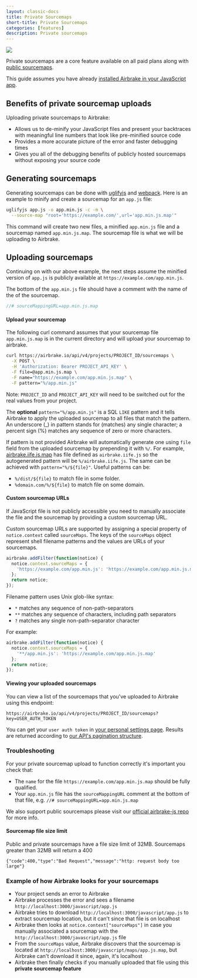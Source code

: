 ```yaml
---
layout: classic-docs
title: Private Sourcemaps
short-title: Private Sourcemaps
categories: [features]
description: Private sourcemaps
---
```


![](https://s3.amazonaws.com/document-resources/jsbrakeman.png)

Private sourcemaps are a core feature available on all paid plans along with
[public sourcemaps](/docs/features/public-sourcemaps/).

This guide assumes you have already [installed Airbrake in your JavaScript
app](/docs/installing-airbrake/installing-airbrake-in-a-javascript-application).

## Benefits of private sourcemap uploads

Uploading private sourcemaps to Airbrake:

- Allows us to de-minify your JavaScript files and present your backtraces with
  meaningful line numbers that look like pre-minified source code
- Provides a more accurate picture of the error and faster debugging times
- Gives you all of the debugging benefits of publicly hosted sourcemaps
  without exposing your source code

## Generating sourcemaps

Generating sourcemaps can be done with
[uglifyjs](https://github.com/mishoo/UglifyJS2#cli-source-map-options) and
[webpack](https://webpack.js.org/configuration/devtool/#production).  Here is an
example to minify and create a sourcemap for an `app.js` file:

```sh
uglifyjs app.js -o app.min.js -c -m \
  --source-map "root='https://example.com/',url='app.min.js.map'"
```

This command will create two new files, a minified `app.min.js` file and a
sourcemap named `app.min.js.map`. The sourcemap file is what we will be
uploading to Airbrake.

## Uploading sourcemaps

Continuing on with our above example, the next steps assume the minified version
of `app.js` is publicly available at `https://example.com/app.min.js`.

The bottom of the `app.min.js` file should have a comment with the name of the
of the sourcemap.

```js
//# sourceMappingURL=app.min.js.map
```

#### Upload your sourcemap

The following curl command assumes that your sourcemap file `app.min.js.map` is
in the current directory and will upload your sourcemap to airbrake.

```sh
curl https://airbrake.io/api/v4/projects/PROJECT_ID/sourcemaps \
  -X POST \
  -H 'Authorization: Bearer PROJECT_API_KEY' \
  -F file=@app.min.js.map \
  -F name="https://example.com/app.min.js.map" \
  -F pattern="%/app.min.js"
```

Note: `PROJECT_ID` and `PROJECT_API_KEY` will need to be switched out for the real
values from your project.

The **optional** `pattern="%/app.min.js"` is a SQL `LIKE` pattern and it tells Airbrake to apply the uploaded sourcemap to all files that match the pattern. An underscore (\_) in pattern stands for (matches) any single character; a percent sign (%) matches any sequence of zero or more characters.

If pattern is not provided Airbrake will automatically generate one using `file` field from the uploaded sourcemap by prepending it with `%/`. For example, [airbrake.iife.js.map](https://github.com/airbrake/airbrake-js/blob/78ffb0e69bb8bcf8300b585541edfc026d8ac3cd/packages/browser/dist/airbrake.iife.js.map) has file defined as `airbrake.iife.js` so the autogenerated pattern will be `%/airbrake.iife.js`. The same can be achieved with `pattern="%/${file}"`. Useful patterns can be:
- `%/dist/${file}` to match file in some folder.
- `%domain.com/%/${file}` to match file on some domain.

#### Custom sourcemap URLs

If JavaScript file is not publicly accessible you need to manually
associate the file and the sourcemap by providing a custom sourcemap URL.

Custom sourcemap URLs are supported by assigning a special property of
`notice.context` called `sourceMaps`. The keys of the `sourceMaps` object
represent shell filename patterns and the values are URLs of your sourcemaps.

```js
airbrake.addFilter(function(notice) {
  notice.context.sourceMaps = {
    'https://example.com/app.min.js': 'https://example.com/app.min.js.map'
  };
  return notice;
});
```
Filename pattern uses Unix glob-like syntax:

- `*` matches any sequence of non-path-separators
- `**` matches any sequence of characters, including path separators
- `?` matches any single non-path-separator character

For example:

```js
airbrake.addFilter(function(notice) {
  notice.context.sourceMaps = {
    '**/app.min.js': 'https://example.com/app.min.js.map'
  };
  return notice;
});
```

#### Viewing your uploaded sourcemaps

You can view a list of the sourcemaps that you've uploaded to Airbrake using
this endpoint:

```
https://airbrake.io/api/v4/projects/PROJECT_ID/sourcemaps?key=USER_AUTH_TOKEN
```

You can get your `user auth token` in
[your personal settings page](https://airbrake.io/users/edit). Results are
returned according to
[our API's pagination structure](https://airbrake.io/docs/api/#pagination).

### Troubleshooting

For your private sourcemap upload to function correctly it's important you check that:

- The `name` for the file `https://example.com/app.min.js.map` should be fully
  qualified.
- Your `app.min.js` file has the `sourceMappingURL` comment at the bottom of
  that file, e.g. `//# sourceMappingURL=app.min.js.map`

We also support public sourcemaps please visit our [official airbrake-js repo](https://github.com/airbrake/airbrake-js/tree/master/packages/browser#source-maps) for more info.

#### Sourcemap file size limit

Public and private sourcemaps have a file size limit of 32MB. Sourcemaps greater than 32MB will return a 400

```
{"code":400,"type":"Bad Request","message":"http: request body too large"}

```

### Example of how Airbrake looks for your sourcemaps
- Your project sends an error to Airbrake
- Airbrake processes the error and sees a filename
  `http://localhost:3000/javascript/app.js`
- Airbrake tries to download `http://localhost:3000/javascript/app.js` to
  extract sourcemap location, but it can't since that file is on localhost
- Airbrake then looks at `notice.context["sourceMaps"]` in case you manually
  associated a sourcemap with the `http://localhost:3000/javascript/app.js`
  file
- From the `sourceMaps` value, Airbrake discovers that the sourcemap is located
  at `http://localhost:3000/javascript/maps/app.js.map`, but Airbrake can't
  download it since, again, it's localhost
- Airbrake then finally checks if you manually uploaded that file using this
  **private sourcemap feature**
